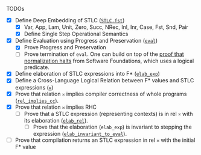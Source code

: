 TODOs
- [x] Define Deep Embedding of STLC ([`STLC.fst`](./STLC.fst))
    - [x] Var, App, Lam, Unit, Zero, Succ, NRec, Inl, Inr, Case, Fst, Snd, Pair
    - [x] Define Single Step Operational Semantics
- [x] Define Evaluation using Progress and Preservation ([`eval`](./STLC.fst))
    - [x] Prove Progress and Preservation
    - [ ] Prove termination of `eval`. One can build on top of the [proof that normalization halts](https://softwarefoundations.cis.upenn.edu/plf-current/Norm.html) from Software Foundations, which uses a logical predicate.
- [x] Define elaboration of STLC expressions into F* ([`elab_exp`](./STLC.fst))
- [x] Define a Cross-Language Logical Relation between F* values and STLC expressions ([`≍`](./CriteriaStatic.STLC.fst))
- [x] Prove that relation `≍` implies compiler correctness of whole programs ([`rel_implies_cc`](./CriteriaStatic.STLC.fst)).
- [x] Prove that relation `≍` implies RHC 
    - [ ] Prove that a STLC expression (representing contexts) is in rel `≍` with its elaboration ([`elab_rel`](./CriteriaStatic.STLC.fst)). 
        - [ ] Prove that the elaboration (`elab_exp`) is invariant to stepping the expression ([`elab_invariant_to_eval`](./STLC.fst)).
- [ ] Prove that compilation returns an STLC expression in rel `≍` with the initial F* value